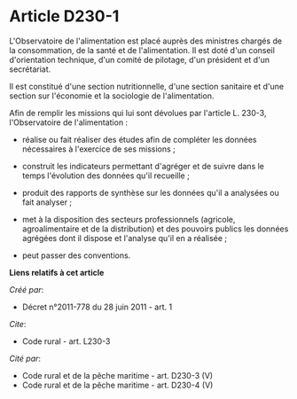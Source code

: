 # Article D230-1

L'Observatoire de l'alimentation est placé auprès des ministres chargés de la consommation, de la santé et de l'alimentation.
Il est doté d'un conseil d'orientation technique, d'un comité de pilotage, d'un président et d'un secrétariat. 

Il est constitué d'une section nutritionnelle, d'une section sanitaire et d'une section sur l'économie et la sociologie de
l'alimentation. 

Afin de remplir les missions qui lui sont dévolues par l'article L. 230-3, l'Observatoire de l'alimentation :

- réalise ou fait réaliser des études afin de compléter les données nécessaires à l'exercice de ses missions ;

- construit les indicateurs permettant d'agréger et de suivre dans le temps l'évolution des données qu'il recueille ;

- produit des rapports de synthèse sur les données qu'il a analysées ou fait analyser ;

- met à la disposition des secteurs professionnels (agricole, agroalimentaire et de la distribution) et des pouvoirs publics
les données agrégées dont il dispose et l'analyse qu'il en a réalisée ;

- peut passer des conventions.

**Liens relatifs à cet article**

_Créé par_:

  - Décret n°2011-778 du 28 juin 2011 - art. 1

_Cite_:

  - Code rural - art. L230-3

_Cité par_:

  - Code rural et de la pêche maritime - art. D230-3 (V)
  - Code rural et de la pêche maritime - art. D230-4 (V)
